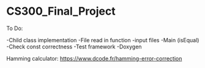 # CS300_Final_Project


To Do:

-Child class implementation 
-File read in function 
-input files
-Main (isEqual)
-Check const correctness
-Test framework
-Doxygen


Hamming calculator:
https://www.dcode.fr/hamming-error-correction 


